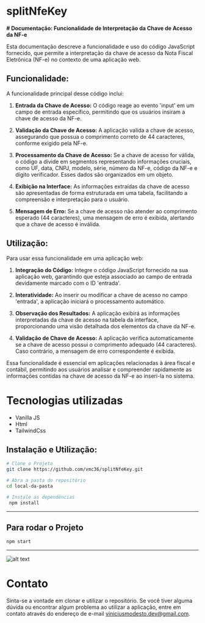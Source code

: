 # splitNfeKey

**# Documentação: Funcionalidade de Interpretação da Chave de Acesso da NF-e**

Esta documentação descreve a funcionalidade e uso do código JavaScript fornecido, que permite a interpretação da chave de acesso da Nota Fiscal Eletrônica (NF-e) no contexto de uma aplicação web.

## Funcionalidade:

A funcionalidade principal desse código inclui:

1. **Entrada da Chave de Acesso:**
   O código reage ao evento 'input' em um campo de entrada específico, permitindo que os usuários insiram a chave de acesso da NF-e.

2. **Validação da Chave de Acesso:**
   A aplicação valida a chave de acesso, assegurando que possua o comprimento correto de 44 caracteres, conforme exigido pela NF-e.

3. **Processamento da Chave de Acesso:**
   Se a chave de acesso for válida, o código a divide em segmentos representando informações cruciais, como UF, data, CNPJ, modelo, série, número da NF-e, código da NF-e e dígito verificador. Esses dados são organizados em um objeto.

4. **Exibição na Interface:**
   As informações extraídas da chave de acesso são apresentadas de forma estruturada em uma tabela, facilitando a compreensão e interpretação para o usuário.

5. **Mensagem de Erro:**
   Se a chave de acesso não atender ao comprimento esperado (44 caracteres), uma mensagem de erro é exibida, alertando que a chave de acesso é inválida.

## Utilização:

Para usar essa funcionalidade em uma aplicação web:

1. **Integração do Código:**
   Integre o código JavaScript fornecido na sua aplicação web, garantindo que esteja associado ao campo de entrada devidamente marcado com o ID 'entrada'.

2. **Interatividade:**
   Ao inserir ou modificar a chave de acesso no campo 'entrada', a aplicação iniciará o processamento automático.

3. **Observação dos Resultados:**
   A aplicação exibirá as informações interpretadas da chave de acesso na tabela da interface, proporcionando uma visão detalhada dos elementos da chave da NF-e.

4. **Validação de Chave de Acesso:**
   A aplicação verifica automaticamente se a chave de acesso possui o comprimento adequado (44 caracteres). Caso contrário, a mensagem de erro correspondente é exibida.

Essa funcionalidade é essencial em aplicações relacionadas à área fiscal e contábil, permitindo aos usuários analisar e compreender rapidamente as informações contidas na chave de acesso da NF-e ao inseri-la no sistema.

# Tecnologias utilizadas

- Vanilla JS
- Html
- TailwindCss

## Instalação e Utilização:

```bash
# Clone o Projeto
git clone https://github.com/vmc36/splitNfeKey.git
```

```bash
# Abra a pasta do repositório
cd local-da-pasta
```

```bash
# Instale as dependências
 npm install
```

---

## Para rodar o Projeto

```bash
npm start
```

---

![alt text](https://imageupload.io/ib/lBGmlad2SAZPm33_1697893775.jpg)

# Contato

Sinta-se a vontade em clonar e utilizar o repositório.
Se você tiver alguma dúvida ou encontrar algum problema ao utilizar a aplicação, entre em contato através do endereço de e-mail viniciusmodesto.dev@gmail.com.
